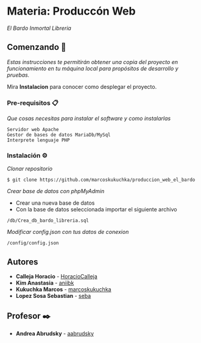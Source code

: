 
# Materia: Produccón Web

_El Bardo Inmortal Libreria_

## Comenzando 🚀

_Estas instrucciones te permitirán obtener una copia del proyecto en funcionamiento en tu máquina local para propósitos de desarrollo y pruebas._

Mira **Instalacion** para conocer como desplegar el proyecto.

### Pre-requisitos 📋

_Que cosas necesitas para instalar el software y como instalarlas_

```
Servidor web Apache
Gestor de bases de datos MariaDb/MySql
Interprete lenguaje PHP
```

### Instalación ⚙️

_Clonar repositorio_

```
$ git clone https://github.com/marcoskukuchka/produccion_web_el_bardo
```

_Crear base de datos con phpMyAdmin_

- Crear una nueva base de datos
- Con la base de datos seleccionada importar el siguiente archivo

```
/db/Crea_db_bardo_libreria.sql 
```

_Modificar config.json con tus datos de conexion_

```
/config/config.json
```

## Autores

* **Calleja Horacio** - [HoracioCalleja](https://github.com/HoracioCalleja)
* **Kim Anastasia** - [aniibk](https://github.com/aniibk)
* **Kukuchka Marcos** - [marcoskukuchka](https://github.com/marcoskukuchka)
* **Lopez Sosa Sebastian** - [seba](https://github.com/sebagls-86)

## Profesor ✒️

* **Andrea Abrudsky** - [aabrudsky](https://github.com/aabrudsky)
